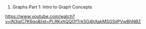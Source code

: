 1) Graphs Part 1: Intro to Graph Concepts

https://www.youtube.com/watch?v=iN3qjC7K6qo&list=PLRKxhQQOfTrk5G4hXakMSGSjjPVwBhNBZ


